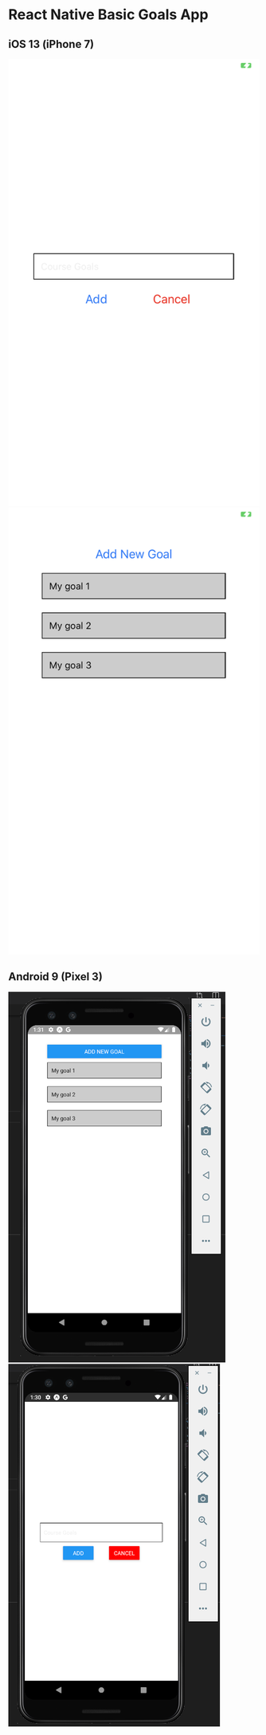 # React Native Basic Goals App

## iOS 13 (iPhone 7)

![Image description](imgs/ios-1.PNG) ![Image description](imgs/ios-2.PNG)

## Android 9 (Pixel 3)

![Image description](imgs/android-1.png) ![Image description](imgs/android-2.png)
